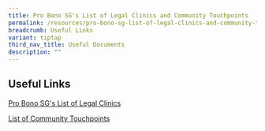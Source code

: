 ```yaml
---
title: Pro Bono SG's List of Legal Clinics and Community Touchpoints
permalink: /resources/pro-bono-sg-list-of-legal-clinics-and-community-touchpoints/
breadcrumb: Useful Links
variant: tiptap
third_nav_title: Useful Documents
description: ""
---
```

<h2>Useful Links</h2>
<p></p>
<p><a href="https://www.probono.sg/get-legal-help/legal-guidance/" rel="noopener noreferrer nofollow" target="_blank">Pro Bono SG's List of Legal Clinics</a>
</p>
<p><a href="/files/List_of_Community_Touchpoints_8_Jan_2025.pdf" rel="noopener noreferrer nofollow" target="_blank">List of Community Touchpoints</a>
</p>
